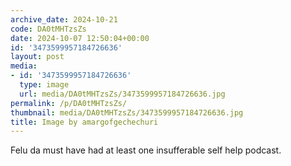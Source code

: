 ```yaml
---
archive_date: 2024-10-21
code: DA0tMHTzsZs
date: 2024-10-07 12:50:04+00:00
id: '3473599957184726636'
layout: post
media:
- id: '3473599957184726636'
  type: image
  url: media/DA0tMHTzsZs/3473599957184726636.jpg
permalink: /p/DA0tMHTzsZs/
thumbnail: media/DA0tMHTzsZs/3473599957184726636.jpg
title: Image by amargofgechechuri
---
```


Felu da must have had at least one insufferable self help podcast.
